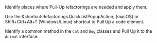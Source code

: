 Identify places where Pull-Up refactorings are needed and apply them.

<div class="hint" title="Shortcut for Pull Up refactorings">
  
Use the &shortcut:Refactorings.QuickListPopupAction; (macOS) or Shift+Ctrl+Alt+T (Windows/Linux) shortcut to Pull Up a code element.

</div>

<div class="hint" title="Refactoring Hint">

Identify a common method in the `Cat` and `Dog` classes and Pull Up it to the `Animal` interface.
 
</div>
